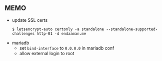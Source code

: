 ## MEMO
- update SSL certs
  ```
  $ letsencrypt-auto certonly -a standalone --standalone-supported-challenges http-01 -d endaaman.me
  ```
- mariadb
  - set `bind-interface` to `0.0.0.0` in mariadb conf
  - allow external login to root

